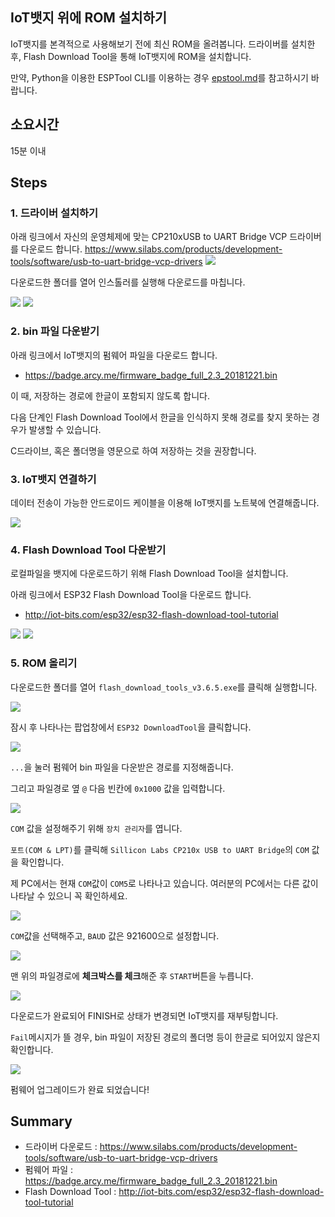 ## IoT뱃지 위에 ROM 설치하기
IoT뱃지를 본격적으로 사용해보기 전에 최신 ROM을 올려봅니다.
드라이버를 설치한 후, Flash Download Tool을 통해 IoT뱃지에 ROM을 설치합니다.

만약, Python을 이용한 ESPTool CLI를 이용하는 경우 [epstool.md](esptool.md)를 참고하시기 바랍니다.

## 소요시간
15분 이내

## Steps
### 1. 드라이버 설치하기
아래 링크에서 자신의 운영체제에 맞는 CP210xUSB to UART Bridge VCP 드라이버를 다운로드 합니다.
https://www.silabs.com/products/development-tools/software/usb-to-uart-bridge-vcp-drivers
![](img/Driversetup1.PNG)


다운로드한 폴더를 열어 인스톨러를 실행해 다운로드를 마칩니다.


![](img/Driversetup2.PNG)
![](img/Driversetup3.PNG)

### 2. bin 파일 다운받기

아래 링크에서 IoT뱃지의 펌웨어 파일을 다운로드 합니다.

* https://badge.arcy.me/firmware_badge_full_2.3_20181221.bin

이 때, 저장하는 경로에 한글이 포함되지 않도록 합니다.

다음 단계인 Flash Download Tool에서 한글을 인식하지 못해 경로를 찾지 못하는 경우가 발생할 수 있습니다.

C드라이브, 혹은 폴더명을 영문으로 하여 저장하는 것을 권장합니다.

### 3. IoT뱃지 연결하기

데이터 전송이 가능한 안드로이드 케이블을 이용해 IoT뱃지를 노트북에 연결해줍니다.

![](img/iotbadgelink.jpg)

### 4. Flash Download Tool 다운받기

로컬파일을 뱃지에 다운로드하기 위해 Flash Download Tool을 설치합니다.

아래 링크에서 ESP32 Flash Download Tool을 다운로드 합니다.

* http://iot-bits.com/esp32/esp32-flash-download-tool-tutorial

![](img/FDTdown1.PNG)
![](img/FDTdown2.PNG)

### 5. ROM 올리기

다운로드한 폴더를 열어 `flash_download_tools_v3.6.5.exe`를 클릭해 실행합니다.

![](img/FDTdown3.PNG)

잠시 후 나타나는 팝업창에서 `ESP32 DownloadTool`을 클릭합니다.

![](img/FDTdown4.PNG)

`...`을 눌러 펌웨어 bin 파일을 다운받은 경로를 지정해줍니다.

그리고 파일경로 옆 `@` 다음 빈칸에 `0x1000` 값을 입력합니다.

![](img/FDTdown6.PNG)

`COM` 값을 설정해주기 위해 `장치 관리자`를 엽니다.

`포트(COM & LPT)`를 클릭해 `Sillicon Labs CP210x USB to UART Bridge`의 `COM` 값을 확인합니다.

제 PC에서는 현재 `COM`값이 `COM5`로 나타나고 있습니다. 여러분의 PC에서는 다른 값이 나타날 수 있으니 꼭 확인하세요. 

![](img/FDTdown7.PNG)

`COM`값을 선택해주고, `BAUD` 값은 921600으로 설정합니다.

![](img/FDTdown8.PNG)

맨 위의 파일경로에 **체크박스를 체크**해준 후 `START`버튼을 누릅니다.

![](img/FDTdown9.PNG)

다운로드가 완료되어 FINISH로 상태가 변경되면 IoT뱃지를 재부팅합니다.

`Fail`메시지가 뜰 경우, bin 파일이 저장된 경로의 폴더명 등이 한글로 되어있지 않은지 확인합니다.

![](img/iotbadgelink2.jpg)

펌웨어 업그레이드가 완료 되었습니다!

## Summary

* 드라이버 다운로드 : https://www.silabs.com/products/development-tools/software/usb-to-uart-bridge-vcp-drivers
* 펌웨어 파일 : https://badge.arcy.me/firmware_badge_full_2.3_20181221.bin
* Flash Download Tool : http://iot-bits.com/esp32/esp32-flash-download-tool-tutorial
